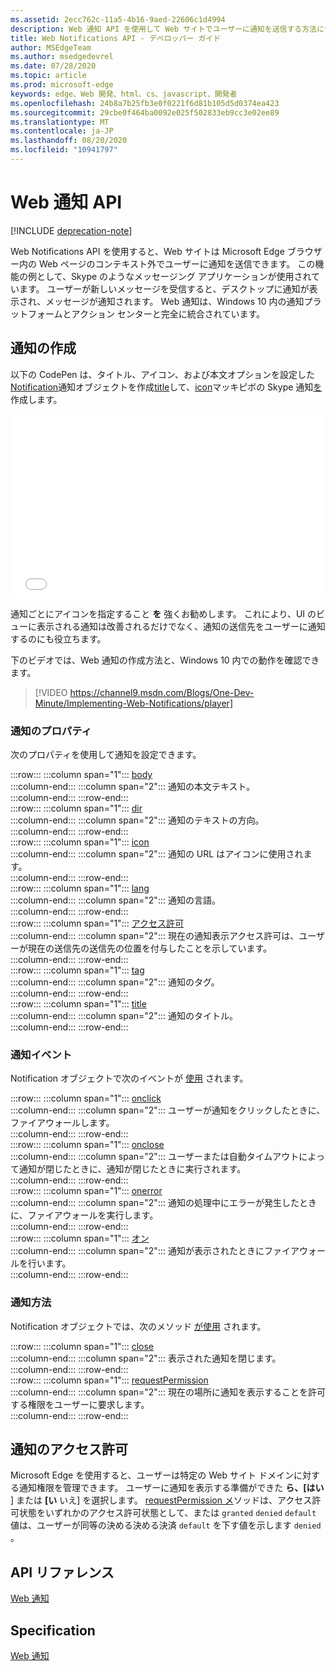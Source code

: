 ```yaml
---
ms.assetid: 2ecc762c-11a5-4b16-9aed-22606c1d4994
description: Web 通知 API を使用して Web サイトでユーザーに通知を送信する方法について説明します。
title: Web Notifications API - デベロッパー ガイド
author: MSEdgeTeam
ms.author: msedgedevrel
ms.date: 07/28/2020
ms.topic: article
ms.prod: microsoft-edge
keywords: edge、Web 開発、html、cs、javascript、開発者
ms.openlocfilehash: 24b8a7b25fb3e0f0221f6d81b105d5d0374ea423
ms.sourcegitcommit: 29cbe0f464ba0092e025f502833eb9cc3e02ee89
ms.translationtype: MT
ms.contentlocale: ja-JP
ms.lasthandoff: 08/20/2020
ms.locfileid: "10941797"
---
```

# Web 通知 API  

[!INCLUDE [deprecation-note](../../includes/legacy-edge-note.md)]  

Web Notifications API を使用すると、Web サイトは Microsoft Edge ブラウザー内の Web ページのコンテキスト外でユーザーに通知を送信できます。  この機能の例として、Skype のようなメッセージング アプリケーションが使用されています。  ユーザーが新しいメッセージを受信すると、デスクトップに通知が表示され、メッセージが通知されます。  Web 通知は、Windows 10 内の通知プラットフォームとアクション センターと完全に統合されています。  

## 通知の作成  

以下の CodePen は、タイトル、アイコン、および本文オプションを設定した[Notification](https://msdn.microsoft.com/library/mt710818)通知オブジェクトを作成[title](https://msdn.microsoft.com/library/mt710826)して、[icon](https://msdn.microsoft.com/library/mt710814)マッキピボの Skype 通知[を](https://msdn.microsoft.com/library/mt710811)作成します。  

<iframe height='295' scrolling='no' title='Web 通知' src='//codepen.io/MicrosoftEdgeDocumentation/embed/RGbxWW/?height=295&theme-id=23761&default-tab=result&embed-version=2&editable=true' frameborder='no' allowtransparency='true' allowfullscreen='true' style='width: 100%;'><a href='https://codepen.io/MicrosoftEdgeDocumentation/pen/RGbxWW/'> </a> CodePen で Microsoft Edge Docs <a href='https://codepen.io/MicrosoftEdgeDocumentation'> (@MicrosoftEdgeDocumentation) によるペン Web の通知 </a> <a href='https://codepen.io'> を確認できます </a> 。</iframe>  

通知ごとにアイコンを指定すること **を** 強くお勧めします。  これにより、UI のビューに表示される通知は改善されるだけでなく、通知の送信先をユーザーに通知するのにも役立ちます。  

下のビデオでは、Web 通知の作成方法と、Windows 10 内での動作を確認できます。  

> [!VIDEO https://channel9.msdn.com/Blogs/One-Dev-Minute/Implementing-Web-Notifications/player]  

### 通知のプロパティ  

次のプロパティを使用して通知を設定できます。  

:::row:::
   :::column span="1":::
      [body](https://developer.mozilla.org/docs/Web/API/Notification/body)  
   :::column-end:::
   :::column span="2":::
      通知の本文テキスト。  
   :::column-end:::
:::row-end:::  
:::row:::
   :::column span="1":::
      [dir](https://developer.mozilla.org/docs/Web/API/Notification/dir)  
   :::column-end:::
   :::column span="2":::
      通知のテキストの方向。  
   :::column-end:::
:::row-end:::  
:::row:::
   :::column span="1":::
      [icon](https://developer.mozilla.org/docs/Web/API/Notification/icon)  
   :::column-end:::
   :::column span="2":::
      通知の URL はアイコンに使用されます。  
   :::column-end:::
:::row-end:::  
:::row:::
   :::column span="1":::
      [lang](https://developer.mozilla.org/docs/Web/API/Notification/lang)  
   :::column-end:::
   :::column span="2":::
      通知の言語。  
   :::column-end:::
:::row-end:::  
:::row:::
   :::column span="1":::
      [アクセス許可](https://developer.mozilla.org/docs/Web/API/Notification/permission)  
   :::column-end:::
   :::column span="2":::
      現在の通知表示アクセス許可は、ユーザーが現在の送信先の送信先の位置を付与したことを示しています。  
   :::column-end:::
:::row-end:::  
:::row:::
   :::column span="1":::
      [tag](https://developer.mozilla.org/docs/Web/API/Notification/tag)  
   :::column-end:::
   :::column span="2":::
      通知のタグ。  
   :::column-end:::
:::row-end:::  
:::row:::
   :::column span="1":::
      [title](https://developer.mozilla.org/docs/Web/API/Notification/title)  
   :::column-end:::
   :::column span="2":::
      通知のタイトル。  
   :::column-end:::
:::row-end:::  

### 通知イベント  

Notification オブジェクトで次のイベントが [使用](https://developer.mozilla.org/docs/Web/API/Notification) されます。  

:::row:::
   :::column span="1":::
      [onclick](https://developer.mozilla.org/docs/Web/API/Element/click_event)  
   :::column-end:::
   :::column span="2":::
      ユーザーが通知をクリックしたときに、ファイアウォールします。  
   :::column-end:::
:::row-end:::  
:::row:::
   :::column span="1":::
      [onclose](https://developer.mozilla.org/docs/Archive/Mozilla/XUL/Events/close_event)  
   :::column-end:::
   :::column span="2":::
      ユーザーまたは自動タイムアウトによって通知が閉じたときに、通知が閉じたときに実行されます。  
   :::column-end:::
:::row-end:::  
:::row:::
   :::column span="1":::
      [onerror](https://developer.mozilla.org/docs/Web/API/Element/error_event)  
   :::column-end:::
   :::column span="2":::
      通知の処理中にエラーが発生したときに、ファイアウォールを実行します。  
   :::column-end:::
:::row-end:::  
:::row:::
   :::column span="1":::
      [オン](https://developer.mozilla.org/docs/Web/API/Element/show_event)  
   :::column-end:::
   :::column span="2":::
      通知が表示されたときにファイアウォールを行います。  
   :::column-end:::
:::row-end:::  

### 通知方法  

Notification オブジェクトでは、次のメソッド [が使用](https://developer.mozilla.org/docs/Web/API/Notification) されます。  

:::row:::
   :::column span="1":::
      [close](https://developer.mozilla.org/docs/Web/API/Notification/close)  
   :::column-end:::
   :::column span="2":::
      表示された通知を閉じます。  
   :::column-end:::
:::row-end:::  
:::row:::
   :::column span="1":::
      [requestPermission](https://developer.mozilla.org/docs/Web/API/Notification/requestPermission)  
   :::column-end:::
   :::column span="2":::
      現在の場所に通知を表示することを許可する権限をユーザーに要求します。  
   :::column-end:::
:::row-end:::  

## 通知のアクセス許可  

Microsoft Edge を使用すると、ユーザーは特定の Web サイト ドメインに対する通知権限を管理できます。  ユーザーに通知を表示する準備ができた **ら、[はい** ] または **[い** いえ] を選択します。  [requestPermission メ](https://developer.mozilla.org/docs/Web/API/Notification/requestPermission)ソッドは、アクセス許可状態をいずれかのアクセス許可状態として、または `granted` `denied` `default`  値は、ユーザーが同等の決める決める決済 `default` を下す値を示します `denied` 。  

## API リファレンス  

[Web 通知](https://developer.mozilla.org/docs/Web/API/Notifications_API)  

## Specification  

[Web 通知](https://notifications.spec.whatwg.org)  
